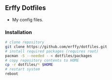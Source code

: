 ## Erffy Dotfiles
- My config files.

### Installation
```sh
# clone repository
git clone https://github.com/erffy/dotfiles.git
# install required packages (requires root)
pacman -S --needed - < dotfiles/packages
# copy repository contents to HOME
cp -r dotfiles/* $HOME
# restart system
reboot
```